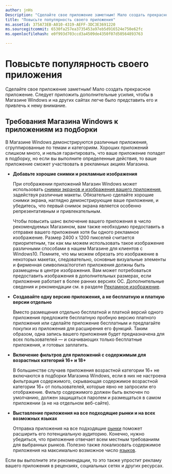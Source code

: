 ```yaml
---
author: jnHs
Description: "Сделайте свое приложение заметным! Мало создать прекрасное приложение. Следует приложить дополнительные усилия, чтобы в Магазине Windows и на других сайтах легче было представить его и привлечь к нему внимание."
title: "Повысьте популярность своего приложения"
ms.assetid: 375A73EB-A010-4319-AEFF-3DC3E3691220
ms.sourcegitcommit: 6530fa257ea3735453a97eb5d916524e750e62fc
ms.openlocfilehash: e0f993d703ccd3a4509de4350f07d50564893763

---
```


# Повысьте популярность своего приложения


Сделайте свое приложение заметным! Мало создать прекрасное приложение. Следует приложить дополнительные усилия, чтобы в Магазине Windows и на других сайтах легче было представить его и привлечь к нему внимание.

## Требования Магазина Windows к приложениям из подборки


В Магазине Windows демонстрируются различные приложения, сгруппированные по темам и категориям. Хороших приложений слишком много, и нельзя гарантировать, что ваше приложение попадет в подборку, но если вы выполните определенные действия, то ваше приложение сможет участвовать в рекламных акциях Магазина.

-   **Добавьте хорошие снимки и рекламные изображения**

    При отображении приложений Магазин Windows может использовать [снимки экранов и изображения вашего приложения](app-screenshots-and-images.md), задействуя различные макеты. Обязательно сделайте хорошие снимки экрана, наглядно демонстрирующие ваше приложение, и убедитесь, что первый снимок экрана является особенно репрезентативным и привлекательным.

    Чтобы повысить шанс включение вашего приложения в число рекомендуемых Магазином, вам также необходимо предоставить в отправке вашего приложения хотя бы одного рекламное изображение. Размер 2400 x 1200 пикселей считается приоритетным, так как мы можем использовать такое изображение различными способами в нашем Магазине для клиентов с Windows10. Помните, что мы можем обрезать это изображение в некоторых макетах, следовательно, основные визуальные элементы и фирменная символика/логотип приложения должны быть размещены в центре изображения. Вам может потребоваться предоставить изображения в дополнительных размерах, если приложение работает в более ранних версиях ОС. Дополнительные сведения и рекомендации см. в разделе [Рекламное изображение](app-screenshots-and-images.md#promotional-artwork).

-   **Создавайте одну версию приложения, а не бесплатную и платную версии отдельно**

    Вместо размещения отдельно бесплатной и платной версий одного приложения предложите бесплатную пробную версию платного приложения или сделайте приложение бесплатным и предлагайте покупки из приложения для расширения его функций. Таким образом, одна запись вашего приложения будет предназначена для всех пользователей — и скачивающих только бесплатные приложения, и готовых заплатить.

-   **Включение фильтров для приложений с содержимым для возрастных категорий 16+ и 18+**

    В большинстве случаев приложения возрастной категории 16+ не включаются в подборки Магазина Windows, если в них не настроена фильтрация содержимого, скрывающая содержимое возрастной категории 16+ от пользователей, которые явно не запросили его отображение. Фильтр содержимого должен быть включен по умолчанию, должен защищаться паролем и размещаться в самом приложении (а не на отдельном веб-сайте).

-   **Выставление приложения на все подходящие рынки и на всех возможных языках**

    Отправка приложения на все подходящие [рынки](define-pricing-and-market-selection.md) поможет расширить его потенциальную аудиторию. Конечно, нужно убедиться, что приложение отвечает всем местным требованиям для выбранных рынков. Полезно также локализовать содержимое приложения на максимально возможное число [языков](supported-languages.md).

Если вы выполните эти рекомендации, то это также упростит рекламу вашего приложения в рецензиях, социальных сетях и других ресурсах.

 

 







<!--HONumber=Jun16_HO4-->


